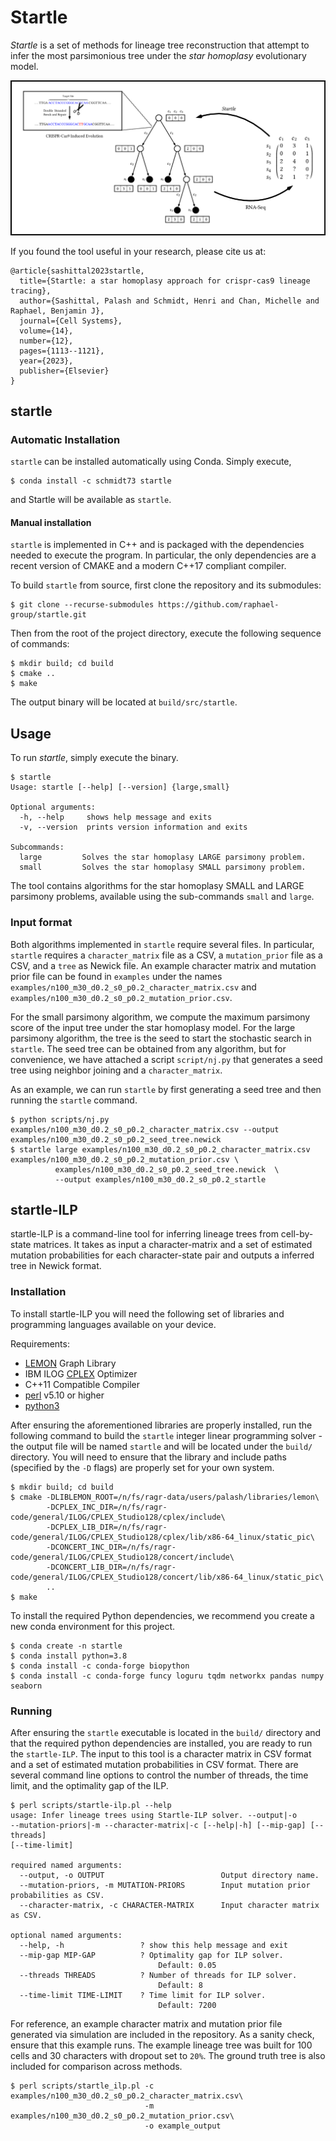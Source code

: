 # Startle

*Startle* is a set of methods for lineage tree reconstruction that attempt 
to infer the most parsimonious tree under the *star homoplasy* evolutionary 
model. 

![overview](docs/overview.png)

If you found the tool useful in your research, please cite us at:

```
@article{sashittal2023startle,
  title={Startle: a star homoplasy approach for crispr-cas9 lineage tracing},
  author={Sashittal, Palash and Schmidt, Henri and Chan, Michelle and Raphael, Benjamin J},
  journal={Cell Systems},
  volume={14},
  number={12},
  pages={1113--1121},
  year={2023},
  publisher={Elsevier}
}
```

## startle

### Automatic Installation

`startle` can be installed automatically using Conda. 
Simply execute,
```
$ conda install -c schmidt73 startle
```
and Startle will be available as `startle`.

#### Manual installation

`startle` is implemented in C++ and is packaged with the dependencies
needed to execute the program. In particular, the only dependencies are
a recent version of CMAKE and a modern C++17 compliant compiler.

To build `startle` from source, first clone the repository and its submodules:
```
$ git clone --recurse-submodules https://github.com/raphael-group/startle.git
```

Then from the root of the project directory, execute the following sequence of
commands:
```
$ mkdir build; cd build
$ cmake ..
$ make
```
The output binary will be located at `build/src/startle`.

## Usage

To run *startle*, simply execute the binary. 
```
$ startle 
Usage: startle [--help] [--version] {large,small}

Optional arguments:
  -h, --help     shows help message and exits 
  -v, --version  prints version information and exits 

Subcommands:
  large         Solves the star homoplasy LARGE parsimony problem.
  small         Solves the star homoplasy SMALL parsimony problem.
```

The tool contains algorithms for the star homoplasy 
SMALL and LARGE parsimony problems, available using the
sub-commands `small` and `large`.

### Input format

Both algorithms implemented in `startle` require several files. In particular,
`startle` requires a `character_matrix` file as a CSV, a `mutation_prior`
file as a CSV, and a `tree` as Newick file. An example character matrix and mutation prior file
can be found in `examples` under the names `examples/n100_m30_d0.2_s0_p0.2_character_matrix.csv` and
`examples/n100_m30_d0.2_s0_p0.2_mutation_prior.csv`. 

For the small parsimony algorithm, we compute the maximum parsimony score of the input tree under the 
star homoplasy model. For the large parsimony algorithm, the tree is the seed to start the stochastic search in `startle`.
The seed tree can be obtained from any algorithm, but for convenience, we have attached a script `script/nj.py` that generates
a seed tree using neighbor joining and a `character_matrix`.

As an example, we can run `startle` by first generating a seed tree
and then running the `startle` command.

```
$ python scripts/nj.py examples/n100_m30_d0.2_s0_p0.2_character_matrix.csv --output examples/n100_m30_d0.2_s0_p0.2_seed_tree.newick
$ startle large examples/n100_m30_d0.2_s0_p0.2_character_matrix.csv examples/n100_m30_d0.2_s0_p0.2_mutation_prior.csv \
          examples/n100_m30_d0.2_s0_p0.2_seed_tree.newick  \
          --output examples/n100_m30_d0.2_s0_p0.2_startle
```

## startle-ILP

startle-ILP is a command-line tool for inferring lineage trees from 
cell-by-state matrices. It takes as input a character-matrix and
a set of estimated mutation probabilities for each character-state pair
and outputs a inferred tree in Newick format.

### Installation

To install startle-ILP you will need the following set of libraries
and programming languages available on your device.

Requirements:
- [LEMON](https://lemon.cs.elte.hu/trac/lemon) Graph Library
- IBM ILOG [CPLEX](https://www.ibm.com/analytics/cplex-optimizer) Optimizer
- C++11 Compatible Compiler
- [perl](https://www.perl.org/) v5.10 or higher
- [python3](https://www.python.org/downloads/)

After ensuring the aforementioned libraries are properly installed,
run the following command to build the `startle` integer linear programming
solver - the output file will be named `startle` and will be located under 
the `build/` directory. You will need to ensure that
the library and include paths (specified by the `-D` flags) are properly set 
for your own system.

```
$ mkdir build; cd build
$ cmake -DLIBLEMON_ROOT=/n/fs/ragr-data/users/palash/libraries/lemon\
        -DCPLEX_INC_DIR=/n/fs/ragr-code/general/ILOG/CPLEX_Studio128/cplex/include\
        -DCPLEX_LIB_DIR=/n/fs/ragr-code/general/ILOG/CPLEX_Studio128/cplex/lib/x86-64_linux/static_pic\
        -DCONCERT_INC_DIR=/n/fs/ragr-code/general/ILOG/CPLEX_Studio128/concert/include\
        -DCONCERT_LIB_DIR=/n/fs/ragr-code/general/ILOG/CPLEX_Studio128/concert/lib/x86-64_linux/static_pic\
        ..
$ make
```

To install the required Python dependencies, we recommend
you create a new conda environment for this project. 

```
$ conda create -n startle
$ conda install python=3.8
$ conda install -c conda-forge biopython
$ conda install -c conda-forge funcy loguru tqdm networkx pandas numpy seaborn
```

### Running

After ensuring the `startle` executable is located in the `build/` directory and
that the required python dependencies are installed, you are ready to run the
`startle-ILP`. The input to this tool is a character matrix in CSV format and
a set of estimated mutation probabilities in CSV format. There are several
command line options to control the number of threads, the time limit, and
the optimality gap of the ILP.

```
$ perl scripts/startle-ilp.pl --help
usage: Infer lineage trees using Startle-ILP solver. --output|-o
--mutation-priors|-m --character-matrix|-c [--help|-h] [--mip-gap] [--threads]
[--time-limit]

required named arguments:
  --output, -o OUTPUT                          Output directory name.
  --mutation-priors, -m MUTATION-PRIORS        Input mutation prior probabilities as CSV.
  --character-matrix, -c CHARACTER-MATRIX      Input character matrix as CSV.

optional named arguments:
  --help, -h                 ? show this help message and exit
  --mip-gap MIP-GAP          ? Optimality gap for ILP solver.
                                 Default: 0.05
  --threads THREADS          ? Number of threads for ILP solver.
                                 Default: 8
  --time-limit TIME-LIMIT    ? Time limit for ILP solver.
                                 Default: 7200
```

For reference, an example character matrix and mutation prior file generated via
simulation are included in the repository. As a sanity check, ensure that this example
runs. The example lineage tree was built for 100 cells and 30 characters with dropout set
to `20%`. The ground truth tree is also included for comparison across methods.

```
$ perl scripts/startle_ilp.pl -c examples/n100_m30_d0.2_s0_p0.2_character_matrix.csv\
                              -m examples/n100_m30_d0.2_s0_p0.2_mutation_prior.csv\
                              -o example_output
```

